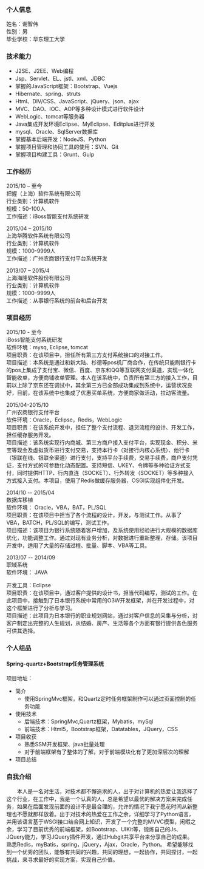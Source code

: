 ### 个人信息  
姓名：谢智伟  
性别：男  
毕业学校：华东理工大学  

### 技术能力
* J2SE、J2EE、Web编程
* Jsp、Servlet、EL、jstl、xml、JDBC
* 掌握的JavaScript框架：Bootstrap、Vuejs
* Hibernate、spring、struts
* Html、DIV/CSS、JavaScript、jQuery、json、ajax
* MVC、DAO、IOC、AOP等多种设计模式进行软件设计
* WebLogic、tomcat等服务器
* Java集成开发环境Eclipse、MyEclipse、Editplus进行开发
* mysql、Oracle、SqlServer数据库
* 掌握基本后端开发：NodeJS、Python
* 掌握项目管理和协同工具的使用：SVN、Git
* 掌握项目构建工具：Grunt、Gulp

### 工作经历  
2015/10 –  至今  
把握（上海）软件系统有限公司  
行业类别：计算机软件  
规模：50-100人  
工作描述：iBoss智能支付系统研发  

2015/04 –  2015/10  
上海华腾软件系统有限公司  
行业类别：计算机软件  
规模：1000-9999人  
工作描述：广州农商银行支付平台系统开发  

2013/07 – 2015/4  
上海海隆软件股份有限公司  
行业类别：计算机软件  
规模：1000-9999人  
工作描述：从事银行系统的前台和后台开发  

### 项目经历
2015/10 - 至今  
iBoss智能支付系统研发  
软件环境：mysq, Eclipse, tomcat  
项目职责：在该项目中，担任所有第三方支付系统接口的对接工作。  
项目描述：本系统是通过和新大陆、杉德等pos机厂商合作，在传统只能刷银行卡的pos上集成了支付宝、微信、百度、京东和QQ等互联网支付渠道，实现一体化智能收单，方便商铺收单管理。本人在该系统中，负责所有第三方的接入工作，目前以上除了京东还在调试中，其余第三方已全部成功集成到系统中，运营状况良好，目前，在该系统中也集成了优惠买单系统，方便商家做活动，拉动客流量。

2015/04-2015/10  
广州农商银行支付平台  
软件环境：Oracle，Eclipse，Redis，WebLogic  
项目职责：在该系统开发中，担任了整个支付流程、退货流程的设计、开发工作，担任缓存服务开发。  
项目描述：该系统实现行内商城、第三方商户接入支付平台，实现现金、积分、米宝等现金及虚拟货币进行支付交易，支持本行卡（对接行内核心系统）、他行卡（银联在线、银联全渠道）进行支付，支持平台手续费，交易手续费，商户支付凭证，支付方式的可参数化动态配置。支持短信、UKEY、令牌等多种验证方式支付，同时提供HTTP、行内直连（SOCKET）、行外转发（SOCKET）等多种接入方式接入支付。本项目，使用了Redis做缓存服务器，OSGI实现组件化开发。

2014/10 -- 2015/04  
数据库移植  
软件环境： Oracle，VBA，BAT，PL/SQL  
项目职责：在该项目中担当了各个流程的设计，开发，与测试工作。从事了VBA，BATCH，PL/SQL的编写，测试工作。  
项目描述：该项目为银行系统随着客户增加，及系统使用经验进行大规模的数据库优化，功能调整工作。通过对现有业务分析，对数据进行重新整理，存储。该项目开发中，适用了大量的存储过程、批量、脚本、VBA等工具。

2013/07 -- 2014/09  
职域系统  
软件环境： JAVA  

开发工具：Eclipse  
项目职责：在该项目中，通过客户提供的设计书，担当代码编写，测试的工作。在此项目中，接触到了日本银行系统中常用的O3W开发框架，并在开发过程中，对这个框架进行了分析与学习。  
项目描述：此项目为日本银行的职业规划网站，通过对客户信息的采集与分析，对客户制定出完整的人生规划，从结婚、房产、生活等各个方面有银行提供各色服务可供其选择。

### 个人组品

#### Spring-quartz+Bootstrap任务管理系统
项目地址： 
- 简介
	+ 使用SpringMvc框架，和Quartz定时任务框架制作可以通过页面控制的任务功能
- 使用技术
	+ 后端技术：SpringMvc,Quartz框架，Mybatis，mySql
	+ 前端技术：Html5，Bootstrap框架，Datatables，JQuery，CSS
- 项目收获
	+ 熟悉SSM开发框架、java批量处理
	+ 对于前端框架有了整体的了解，对于前端模块化有了更加深层次的理解
- 项目总结
	
	

### 自我介绍
　　本人是一名对生活，对技术都不懈追求的人，出于对计算机的热爱让我选择了这个行业，在工作中，我是一个认真的人，总是希望以最优的解决方案来完成任务，如果在后面发现前面的设计不是最合理的，允许的情况下我宁愿花时间从新整理也不愿就那样放着。出于对技术的热爱在工作之余，详细学习了Python语言，并用该语言基于WSGI接口结合网上知识，开发了一个完整的MVVC模型，闲暇之余，学习了目前优秀的前端框架，如Bootstrap、UIKit等，锻炼自己的Js、JQuery能力，学习JQuery插件开发，通过Hubgit共享平台来分享自己的成果。熟悉Redis，myBatis，spring，jQuery，Ajax，Oracle，Python。
希望能够找到一个优秀的团队，能够有共同的兴趣，共同的理想，一起协作，共同探讨，一起挑战，来寻求最好的实现方案，实现自己价值。
